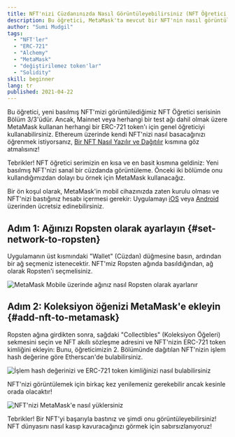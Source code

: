 ```yaml
---
title: NFT'nizi Cüzdanınızda Nasıl Görüntüleyebilirsiniz (NFT Öğretici Serisi Bölüm 3/3)
description: Bu öğretici, MetaMask'ta mevcut bir NFT'nin nasıl görüntüleneceğini açıklar!
author: "Sumi Mudgil"
tags:
  - "NFT'ler"
  - "ERC-721"
  - "Alchemy"
  - "MetaMask"
  - "değiştirilemez token'lar"
  - "Solidity"
skill: beginner
lang: tr
published: 2021-04-22
---
```


Bu öğretici, yeni basılmış NFT'mizi görüntülediğimiz NFT Öğretici serisinin Bölüm 3/3'üdür. Ancak, Mainnet veya herhangi bir test ağı dahil olmak üzere MetaMask kullanan herhangi bir ERC-721 token'ı için genel öğreticiyi kullanabilirsiniz. Ethereum üzerinde kendi NFT'nizi nasıl basacağınızı öğrenmek istiyorsanız, [Bir NFT Nasıl Yazılır ve Dağıtılır](/developers/tutorials/how-to-write-and-deploy-an-nft) kısmına göz atmalısınız!

Tebrikler! NFT öğretici serimizin en kısa ve en basit kısmına geldiniz: Yeni basılmış NFT'nizi sanal bir cüzdanda görüntüleme. Önceki iki bölümde onu kullandığımızdan dolayı bu örnek için MetaMask kullanacağız.

Bir ön koşul olarak, MetaMask'in mobil cihazınızda zaten kurulu olması ve NFT'nizi bastığınız hesabı içermesi gerekir: Uygulamayı [iOS](https://apps.apple.com/us/app/metamask-blockchain-wallet/id1438144202) veya [Android](https://play.google.com/store/apps/details?id=io.metamask&hl=en_US&gl=US) üzerinden ücretsiz edinebilirsiniz.

## Adım 1: Ağınızı Ropsten olarak ayarlayın {#set-network-to-ropsten}

Uygulamanın üst kısmındaki "Wallet" (Cüzdan) düğmesine basın, ardından bir ağ seçmeniz istenecektir. NFT'miz Ropsten ağında basıldığından, ağ olarak Ropsten'i seçmelisiniz.

![MetaMask Mobile üzerinde ağınız nasıl Ropsten olarak ayarlanır](./ropstenMetamask.gif)

## Adım 2: Koleksiyon öğenizi MetaMask'e ekleyin {#add-nft-to-metamask}

Ropsten ağına girdikten sonra, sağdaki "Collectibles" (Koleksiyon Öğeleri) sekmesini seçin ve NFT akıllı sözleşme adresini ve NFT'nizin ERC-721 token kimliğini ekleyin: Bunu, öğreticimizin 2. Bölümünde dağıtılan NFT'nizin işlem hash değerine göre Etherscan'de bulabilirsiniz.

![İşlem hash değerinizi ve ERC-721 token kimliğinizi nasıl bulabilirsiniz](./findNFTEtherscan.png)

NFT'nizi görüntülemek için birkaç kez yenilemeniz gerekebilir ancak kesinle orada olacaktır<Emoji text="😄" size={1} />!

![NFT'nizi MetaMask'e nasıl yüklersiniz](./findNFTMetamask.gif)

Tebrikler! Bir NFT'yi başarıyla bastınız ve şimdi onu görüntüleyebilirsiniz! NFT dünyasını nasıl kasıp kavuracağınızı görmek için sabırsızlanıyoruz!
